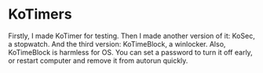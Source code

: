 # KoTimers

Firstly, I made KoTimer for testing. Then I made another version of it: KoSec, a stopwatch. And the third version: KoTimeBlock, a winlocker.
Also, KoTimeBlock is harmless for OS. You can set a password to turn it off early, or restart computer and remove it from autorun quickly.
